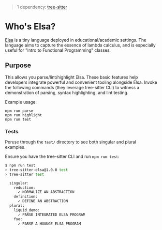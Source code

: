 > 1 dependency: [tree-sitter](https://tree-sitter.github.io/tree-sitter/)

# Who's Elsa?

[Elsa](https://github.com/ucsd-progsys/elsa) is a tiny language deployed in educational/academic settings. The language aims to capture the essence of lambda calculus, and is especially useful for "Intro to Functional Programming" classes.

## Purpose

This allows you parse/lint/highlight Elsa. These basic features help developers integrate powerful and convenient tooling alongside Elsa. Invoke the following commands (they leverage tree-sitter CLI) to witness a demonstration of parsing, syntax highlighting, and lint testing.

Example usage:

```
npm run parse
npm run highlight
npm run test
```

### Tests

Peruse through the `test/` directory to see both singular and plural examples. 

Ensure you have the tree-sitter CLI and run `npm run test`:

```bash
$ npm run test
> tree-sitter-elsa@1.0.0 test
> tree-sitter test

  singular:
    reduction:
      ✓ NORMALIZE AN ABSTRACTION
    definition:
      ✓ DEFINE AN ABSTRACTION
  plural:
    liquid_demo:
      ✓ PARSE INTEGRATED ELSA PROGRAM
    foo:
      ✓ PARSE A HUUUGE ELSA PROGRAM
```
